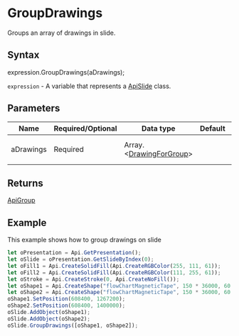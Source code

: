 # GroupDrawings

Groups an array of drawings in slide.

## Syntax

expression.GroupDrawings(aDrawings);

`expression` - A variable that represents a [ApiSlide](../ApiSlide.md) class.

## Parameters

| **Name** | **Required/Optional** | **Data type** | **Default** | **Description** |
| ------------- | ------------- | ------------- | ------------- | ------------- |
| aDrawings | Required | Array.<[DrawingForGroup](../../Enumeration/DrawingForGroup.md)> |  | The array of drawings in slide. |

## Returns

[ApiGroup](../../ApiGroup/ApiGroup.md)

## Example

This example shows how to group drawings on slide

```javascript
let oPresentation = Api.GetPresentation();
let oSlide = oPresentation.GetSlideByIndex(0);
let oFill1 = Api.CreateSolidFill(Api.CreateRGBColor(255, 111, 61));
let oFill2 = Api.CreateSolidFill(Api.CreateRGBColor(111, 255, 61));
let oStroke = Api.CreateStroke(0, Api.CreateNoFill());
let oShape1 = Api.CreateShape("flowChartMagneticTape", 150 * 36000, 60 * 36000, oFill1, oStroke);
let oShape2 = Api.CreateShape("flowChartMagneticTape", 150 * 36000, 60 * 36000, oFill2, oStroke);
oShape1.SetPosition(608400, 1267200);
oShape2.SetPosition(608400, 1400000);
oSlide.AddObject(oShape1);
oSlide.AddObject(oShape2);
oSlide.GroupDrawings([oShape1, oShape2]);
```
